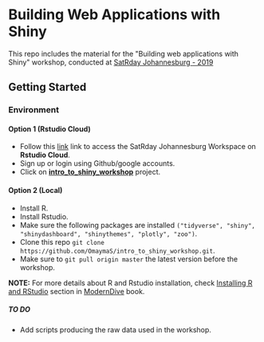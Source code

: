 # Building Web Applications with Shiny 

This repo includes the material for the "Building web applications with Shiny" workshop, conducted at [SatRday Johannesburg - 2019](https://joburg2019.satrdays.org/#workshops)

## Getting Started

### Environment

#### Option 1 (Rstudio Cloud)

- Follow this [link](https://rstudio.cloud/spaces/13602/projects) link to access the SatRday Johannesburg Workspace on **Rstudio Cloud**.
- Sign up or login using Github/google accounts.
- Click on **[intro_to_shiny_workshop](https://rstudio.cloud/spaces/13602/join?access_code=a3lMW0BydKCvXRPn4RC95hrEB714qmKIe1WTUwxv)** project.

#### Option 2 (Local)

- Install R.
- Install Rstudio.
- Make sure the following packages are installed `("tidyverse", "shiny", "shinydashboard", "shinythemes", "plotly", "zoo")`.
- Clone this repo `git clone https://github.com/OmaymaS/intro_to_shiny_workshop.git`.
- Make sure to `git pull origin master` the latest version before the workshop. 

**NOTE:** For more details about R and Rstudio installation, check [Installing R and RStudio](https://moderndive.com/2-getting-started.html#installing-r-and-rstudio) section in [ModernDive](https://moderndive.com) book.



##### TO DO
- Add scripts producing the raw data used in the workshop.
